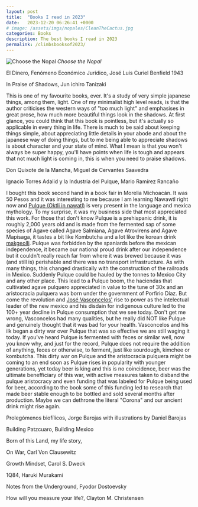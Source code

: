 ```yaml
---
layout: post
title:  "Books I read in 2023"
date:   2023-12-20 06:26:41 +0000
# image: /assets/imgs/nopales/CleanTheCactus.jpg
categories: Books
description: The best books I read in 2023
permalink: /climbsbooksof2023/
---
```


![Choose the Nopal](/assets/imgs/nopales/ChooseWisely.jpg)
*Choose the Nopal*

El Dinero, Fenómeno Económico Jurídico, José Luis Curiel Benfield 1943

In Praise of Shadows, Jun ichiro Tanizaki

This is one of my favourite books, ever. It's a study of very simple japanese things, among them, light. One of my minimalist high level reads, is that the author criticises the western ways of "too much light" and emphasises in great prose, how much more beautiful things look in the shadows. At first glance, you could think that this book is pointless, but it's actually so applicable in every thing in life. There is much to be said about keeping things simple, about appreciating little details in your abode and about the japanese way of doing things, but to me being able to appreciate shadows is about character and your state of mind. What I mean is that you won't always be super happy, you'll have points when life is tough and appears that not much light is coming in, this is when you need to praise shadows.

Don Quixote de la Mancha, Miguel de Cervantes Saavedra

Ignacio Torres Adalid y la Industria del Pulque, Mario Ramírez Rancaño

I bought this book second hand in a book fair in Morelia Michoacán. It was 50 Pesos and it was interesting to me because I am learning Nawawtl right now and [Pulque (Oktli in nawatl)](https://en.m.wikipedia.org/wiki/Pulque) is very present in the language and mexica mythology. To my surprise, it was my business side that most appreciated this work. For those that don't know Pulque is a prehispanic drink, it is roughly 2,000 years old and is made from the fermented sap of some species of Agave called Agave Salmiana, Agave Atrovirens and Agave Mapisaga, it tastes a bit like Kombutcha and a lot like the korean drink [makgeolli](https://en.m.wikipedia.org/wiki/Makgeolli). Pulque was forbidden by the spaniards before the mexican independence, it became our national proud drink after our independence but it couldn't really reach far from where it was brewed because it was (and still is) perishable and there was no transport infrastructure. As with many things, this changed drastically with the construction of the railroads in Mexico. Suddenly Pulque could be hauled by the tonnes to Mexico City and any other place. This lead to a Pulque boom, the haciendas that cultivated agave pulquero appreciated in value to the tune of 30x and an aristocracia pulquera was born under the government of Porfirio Díaz. But come the revolution and [José Vasconcelos'](https://en.m.wikipedia.org/wiki/José_Vasconcelos) rise to power as the intelectual leader of the new mexico and his disdain for indigenous culture led to the 100+ year decline in Pulque consumption that we see today. Don't get me wrong, Vasconcelos had many qualities, but he really did NOT like Pulque and genuinely thought that it was bad for your health. Vasconcelos and his ilk began a dirty war over Pulque that was so effective we are still waging it today. If you've heard Pulque is fermented with feces or similar well, now you know why, and just for the record, Pulque does not require the addition of anything, feces or otherwise, to ferment, just like sourdough, kimchee or kombutcha. This dirty war on Pulque and the aristocracia pulquera might be coming to an end soon as Pulque rises in popularity with younger generations, yet today beer is king and this is no coincidence, beer was the ultimate benefficiary of this war, with active measures taken to disband the pulque aristocracy and even funding that was labeled for Pulque being used for beer, according to the book some of this funding led to research that made beer stable enough to be bottled and sold several months after production. Maybe we can dethrone the literal "Corona" and our ancient drink might rise again.

Prolegómenos biofílicos, Jorge Barojas with illustrations by Daniel Barojas

Building Patzcuaro, Building Mexico

Born of this Land, my life story, 

On War, Carl Von Clausewitz

Growth Mindset, Carol S. Dweck

1Q84, Haruki Murakami

Notes from the Underground, Fyodor Dostoevsky

How will you measure your life?, Clayton M. Christensen




